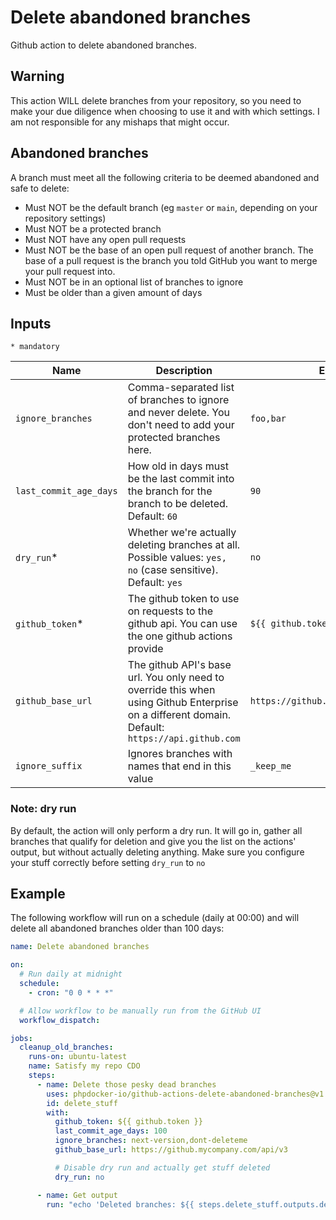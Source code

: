 # Delete abandoned branches

Github action to delete abandoned branches.

## Warning

This action WILL delete branches from your repository, so you need to make your due diligence when choosing to use it
and with which settings. I am not responsible for any mishaps that might occur.

## Abandoned branches

A branch must meet all the following criteria to be deemed abandoned and safe to delete:

* Must NOT be the default branch (eg `master` or `main`, depending on your repository settings)
* Must NOT be a protected branch
* Must NOT have any open pull requests
* Must NOT be the base of an open pull request of another branch. The base of a pull request is the branch you told
  GitHub you want to merge your pull request into.
* Must NOT be in an optional list of branches to ignore
* Must be older than a given amount of days

## Inputs

`* mandatory`

| Name                   | Description                                                                                                                                     | Example                               |
|------------------------|-------------------------------------------------------------------------------------------------------------------------------------------------|---------------------------------------|
| `ignore_branches`      | Comma-separated list of branches to ignore and never delete. You don't need to add your protected branches here.                                | `foo,bar`                             |
| `last_commit_age_days` | How old in days must be the last commit into the branch for the branch to be deleted. Default: `60`                                             | `90`                                  |
| `dry_run`*             | Whether we're actually deleting branches at all. Possible values: `yes, no` (case sensitive). Default: `yes`                                    | `no`                                  |
| `github_token`*        | The github token to use on requests to the github api. You can use the one github actions provide                                               | `${{ github.token }}`                 |
| `github_base_url`      | The github API's base url. You only need to override this when using Github Enterprise on a different domain. Default: `https://api.github.com` | `https://github.mycompany.com/api/v3` |
| `ignore_suffix` | Ignores branches with names that end in this value | `_keep_me`                                  |

### Note: dry run

By default, the action will only perform a dry run. It will go in, gather all branches that qualify for deletion and
give you the list on the actions' output, but without actually deleting anything. Make sure you configure your stuff
correctly before setting `dry_run` to `no`

## Example

The following workflow will run on a schedule (daily at 00:00) and will delete all abandoned branches older than 100
days:

```yaml
name: Delete abandoned branches

on:
  # Run daily at midnight
  schedule:
    - cron: "0 0 * * *"

  # Allow workflow to be manually run from the GitHub UI
  workflow_dispatch:

jobs:
  cleanup_old_branches:
    runs-on: ubuntu-latest
    name: Satisfy my repo CDO
    steps:
      - name: Delete those pesky dead branches
        uses: phpdocker-io/github-actions-delete-abandoned-branches@v1
        id: delete_stuff
        with:
          github_token: ${{ github.token }}
          last_commit_age_days: 100
          ignore_branches: next-version,dont-deleteme
          github_base_url: https://github.mycompany.com/api/v3

          # Disable dry run and actually get stuff deleted
          dry_run: no

      - name: Get output
        run: "echo 'Deleted branches: ${{ steps.delete_stuff.outputs.deleted_branches }}'"

```
